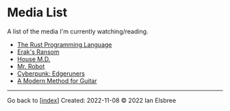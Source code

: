 # Media List

A list of the media I'm currently watching/reading.

- [The Rust Programming Language](https://rust-book.cs.brown.edu/ch06-01-defining-an-enum.html)
- [Erak's Ransom](https://archive.org/details/eraksransom0000flan/page/80/mode/2up?view=theater)
- [House M.D.](https://www.amazon.com/gp/video/detail/B00C15T422/ref=atv_hm_hom_1_c_lZOsi7_2_2)
- [Mr. Robot](https://www.amazon.com/gp/video/detail/B00YBX664Q/ref=atv_dp_season_select_s1)
- [Cyberpunk: Edgeruners](https://www.netflix.com/browse?jbv=81054853)
- [A Modern Method for Guitar](attachments/A_Modern_Method_for_Guitar_Volume_1.pdf)

---
Go back to [[index]]
Created: 2022-11-08
© 2022 Ian Elsbree

[//begin]: # "Autogenerated link references for markdown compatibility"
[index]: index "Home Page"
[//end]: # "Autogenerated link references"